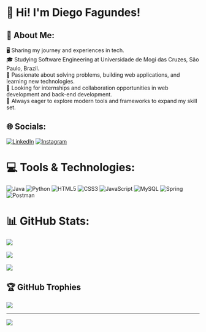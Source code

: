 # 👋 Hi! I'm Diego Fagundes!

## 💫 About Me:  
🖥️ Sharing my journey and experiences in tech.  
🎓 Studying Software Engineering at Universidade de Mogi das Cruzes, São Paulo, Brazil.  
🌟 Passionate about solving problems, building web applications, and learning new technologies.  
💼 Looking for internships and collaboration opportunities in web development and back-end development.  
🌱 Always eager to explore modern tools and frameworks to expand my skill set.  

## 🌐 Socials:
[![LinkedIn](https://img.shields.io/badge/LinkedIn-%230077B5.svg?logo=linkedin&logoColor=white)](https://linkedin.com/in/diegoo-fagundes) [![Instagram](https://img.shields.io/badge/Instagram-%23E4405F.svg?logo=Instagram&logoColor=white)](https://instagram.com/die_alvess) 

# 💻 Tools & Technologies:
![Java](https://img.shields.io/badge/java-%23ED8B00.svg?style=for-the-badge&logo=openjdk&logoColor=white)
![Python](https://img.shields.io/badge/python-3670A0?style=for-the-badge&logo=python&logoColor=ffdd54) 
![HTML5](https://img.shields.io/badge/html5-%23E34F26.svg?style=for-the-badge&logo=html5&logoColor=white) 
![CSS3](https://img.shields.io/badge/css3-%231572B6.svg?style=for-the-badge&logo=css3&logoColor=white)
![JavaScript](https://img.shields.io/badge/javascript-%23323330.svg?style=for-the-badge&logo=javascript&logoColor=%23F7DF1E)
![MySQL](https://img.shields.io/badge/mysql-4479A1.svg?style=for-the-badge&logo=mysql&logoColor=white) 
![Spring](https://img.shields.io/badge/spring-%236DB33F.svg?style=for-the-badge&logo=spring&logoColor=white) 
![Postman](https://img.shields.io/badge/Postman-FF6C37?style=for-the-badge&logo=postman&logoColor=white)

# 📊 GitHub Stats:
![](https://github-readme-stats.vercel.app/api/top-langs/?username=Diego251Fagundes&theme=radical&hide_border=false&include_all_commits=true&count_private=true&layout=compact)<br/> <br/>
![](https://github-readme-stats.vercel.app/api?username=Diego251Fagundes&theme=radical&hide_border=false&include_all_commits=true&count_private=true)<br/> <br/>
![](https://github-readme-streak-stats.herokuapp.com/?user=Diego251Fagundes&theme=radical&hide_border=false)<br/>


## 🏆 GitHub Trophies
![](https://github-profile-trophy.vercel.app/?username=Diego251Fagundes&theme=radical&no-frame=false&no-bg=false&margin-w=4)

---
[![](https://visitcount.itsvg.in/api?id=Diego251Fagundes&icon=0&color=4)](https://visitcount.itsvg.in)
